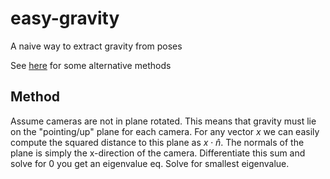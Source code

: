 # easy-gravity

A naive way to extract gravity from poses

See [here](https://twitter.com/Parskatt/status/1815262368345256319) for some alternative methods


## Method
Assume cameras are not in plane rotated. This means that gravity must lie on the "pointing/up" plane for each camera.
For any vector $x$ we can easily compute the squared distance to this plane as $x \cdot \hat{n}$. The normals of the plane is simply the x-direction of the camera. Differentiate this sum and solve for 0 you get an eigenvalue eq. Solve for smallest eigenvalue.